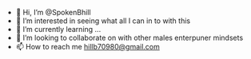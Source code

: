 - 👋 Hi, I’m @SpokenBhill
- 👀 I’m interested in seeing what all I can in to with this 
- 🌱 I’m currently learning ...
- 💞️ I’m looking to collaborate on with other males enterpuner mindsets 
- 📫 How to reach me hillb70980@gmail.com


<!---
SpokenBhill/SpokenBhill is a ✨ special ✨ repository because its `README.md` (this file) appears on your GitHub profile.
You can click the Preview link to take a look at your changes.
--->

